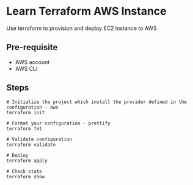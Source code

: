 # Learn Terraform AWS Instance
Use terraform to provision and deploy EC2 instance to AWS

## Pre-requisite
- AWS account
- AWS CLI

## Steps
```
# Initialize the project which install the provider defined in the configuration - aws
terraform init

# Format your configuration - prettify
terraform fmt

# Validate configuration
terraform validate

# Deploy
terraform apply

# Check state
terraform show

```